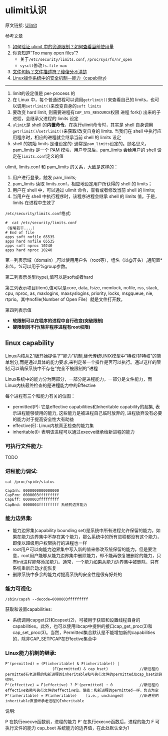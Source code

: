 # ulimit认识

原文链接: [Ulimit](https://zhonghua.io/2019/01/15/linux-ulimit/)

参考文章

1. [如何验证 ulimit 中的资源限制？如何查看当前使用量](https://feichashao.com/ulimit_demo/)
2. [你真知道“Too many open files”?](https://mp.weixin.qq.com/s?__biz=MzIxMjAzMDA1MQ==&mid=2648945736&idx=1&sn=9aa7c240408dd84c4f9d48681f1ec18d&chksm=8f5b5344b82cda52d499cb300514d2b89b0fe6080daeb2bfddcfec427b8b02b4fb9eed4c0fab#rd)
    - 关于`/etc/security/limits.conf`, `/proc/sys/fs/nr_open`
    - `sysctl`修改`fs.file-max`
3. [文件句柄？文件描述符？傻傻分不清楚](文件句柄？文件描述符？傻傻分不清楚)
4. [Linux操作系统中的安全机制—能力（capability)](https://wiki.deepin.io/mediawiki/index.php?title=Linux%E6%93%8D%E4%BD%9C%E7%B3%BB%E7%BB%9F%E4%B8%AD%E7%9A%84%E5%AE%89%E5%85%A8%E6%9C%BA%E5%88%B6---%E8%83%BD%E5%8A%9B%EF%BC%88capability)

------

1. limit的设定值是 per-process 的
2. 在 Linux 中，每个普通进程可以调用`getrlimit()`来查看自己的 limits，也可以调用`setrlimit()`来改变自身的`soft limits`
3. 要改变 hard limit, 则需要进程有`CAP_SYS_RESOURCE`权限
进程 fork() 出来的子进程，会继承父进程的 limits 设定
4. `ulimit`是 shell 的**内置命令**。在执行ulimit命令时，其实是 shell 自身调用`getrlimit()`/`setrlimit()`来获取/改变自身的 limits. 当我们在 shell 中执行应用程序时，相应的进程就会继承当前 shell 的 limits 设定
5. shell 的初始 limits 是谁设定的: 通常是`pam_limits`设定的。顾名思义，pam_limits 是一个 PAM 模块，用户登录后，pam_limits 会给用户的 shell 设定在`limits.conf`定义的值

ulimit, limits.conf 和 pam_limits 的关系，大致是这样的：

1. 用户进行登录，触发 pam_limits;
2. pam_limits 读取 limits.conf，相应地设定用户所获得的 shell 的 limits；
3. 用户在 shell 中，可以通过 ulimit 命令，查看或者修改当前 shell 的 limits;
4. 当用户在 shell 中执行程序时，该程序进程会继承 shell 的 limits 值。于是，limits 在进程中生效了

`/etc/security/limits.conf`格式:

```
#  cat /etc/security/limits.conf
（省略若干....）
# End of file
apps soft nofile 65535
apps hard nofile 65535
apps soft nproc 10240
apps hard nproc 10240
```

第一列表示域（domain）,可以使用用户名（root等），组名（以@开头）,通配置*和%，%可以用于%group参数。

第二列表示类型(type),值可以是soft或者hard

第三列表示项目(item),值可以是core, data, fsize, memlock, nofile, rss, stack, cpu, nproc, as, maxlogins, maxsyslogins, priority, locks, msgqueue, nie, rtprio。其中nofile(Number of Open File）就是文件打开数。

第四列表示值

- **软限制可以在程序的进程中自行改变(突破限制)**
- **硬限制则不行(除非程序进程有root权限)**

## linux capability

Linux内核从2.1版开始提供了”能力”机制,替代传统UNIX模型中”特权/非特权”的简单划分,而是通过具体的能力要求,来判定某一个操作是否可以执行。通过这样的限制,可以确保系统中不存在”完全不被限制的”进程

Linux系统中的能力分为两部分，一部分是进程能力，一部分是文件能力，而Linux内核最终检查的是进程能力中的Effective

每个进程有三个和能力有关的位图：

- permitted(P): 它是effective capabilities和Inheritable capability的超集, 表示进程能够使用的能力, 这些能力是被进程自己临时放弃的, 进程放弃没有必要的能力对于提高安全性大有助益
- effective(E): Linux内核真正检查的能力集
- inheritable(I): 表明该进程可以通过execve继承给新进程的能力

### 可执行文件能力:

TODO

### 进程能力调试:

```
cat /proc/<pid>/status

CapInh:	0000000000000000
CapPrm:	0000003fffffffff
CapEff:	0000003fffffffff
CapBnd:	0000003fffffffff 系统的边界能力
```

### 能力边界集:

- 能力边界集(capability bounding set)是系统中所有进程允许保留的能力。如果在能力边界集中不存在某个能力，那么系统中的所有进程都没有这个能力，即使以超级用户权限执行的进程也一样
- root用户可以向能力边界集中写入新的值来修改系统保留的能力。但是要注意，root用户能够从能力边界集中删除能力，却不能再恢复被删除的能力，只有init进程能够添加能力。通常，一个能力如果从能力边界集中被删除，只有系统重新启动才能恢复
- 删除系统中多余的能力对提高系统的安全性是很有好处的

### 能力可视化:

```
/sbin/capsh --decode=0000003fffffffff
```

获取和设置capabilities:

- 系统调用capget(2)和capset(2)，可被用于获取和设置线程自身的capabilities。此外，也可以使用libcap中提供的接口cap_get_proc(3)和cap_set_proc(3)。当然，Permitted集合默认是不能增加新的capabilities的，除非CAP_SETPCAP在Effective集合中

### Linux能力机制的继承:

```
P'(permitted) = (P(inheritable) & F(inheritable)) |
                     (F(permitted) & cap_bset)              //新进程的permitted有老进程的和新进程的inheritable和可执行文件的permitted及cap_bset运算得到.
P'(effective) = F(effective) ? P'(permitted) : 0            //新进程的effective依赖可执行文件的effective位，使能：和新进程的permitted一样，负责为空
P'(inheritable) = P(inheritable)    [i.e., unchanged]       //新进程的inheritable直接继承老进程的Inheritable
```

说明:

P   在执行execve函数前，进程的能力
P'  在执行execve函数后，进程的能力
F   可执行文件的能力
cap_bset 系统能力的边界值，在此处默认全为1

